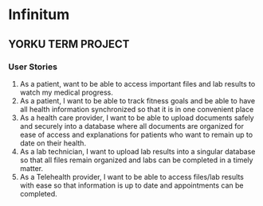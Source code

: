 # Infinitum
 ## YORKU TERM PROJECT
### User Stories
1. As a patient, want to be able to access important files and lab results to watch my medical progress. 
2. As a patient, I want to be able to track fitness goals and be able to have all health information synchronized so that it is in one convenient place
3. As a health care provider, I want to be able to upload documents safely and securely into a database where all documents are organized for ease of access and explanations for patients who want to remain up to date on their health. 
4. As a lab technician, I want to upload lab results into a singular database so that all files remain organized and labs can be completed in a timely matter. 
5. As a Telehealth provider, I want to be able to access files/lab results with ease so that information is up to date and appointments can be completed. 